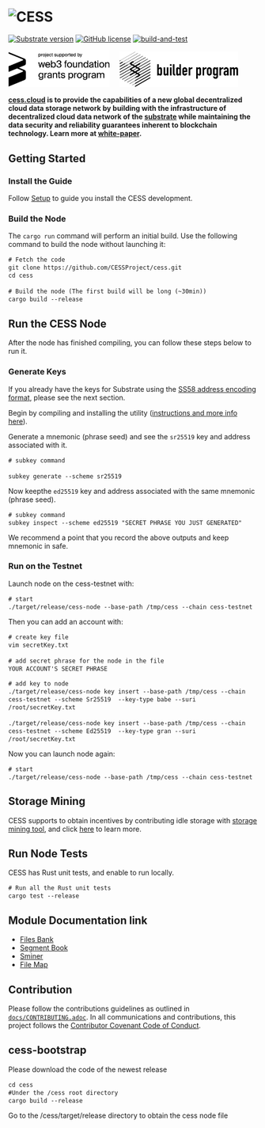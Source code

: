 # ![CESS](https://raw.githubusercontent.com/Cumulus2021/W3F-illustration/main/banner5.png)

[![Substrate version](https://img.shields.io/badge/Substrate-3.0.0-blue?logo=Parity%20Substrate)](https://substrate.dev/) [![GitHub license](https://img.shields.io/badge/license-GPL3%2FApache2-blue)](#LICENSE)
[![build-and-test](https://github.com/CESSProject/cess/actions/workflows/build-and-test.yml/badge.svg)](https://github.com/CESSProject/cess/actions/workflows/build-and-test.yml)


<a href='https://web3.foundation/'><img width='205' alt='web3f_grants_badge.png' src='https://github.com/heyworld88/gitskills/blob/main/web3f_grants_badge.png'></a>&nbsp;&nbsp;&nbsp;&nbsp;&nbsp;<a href='https://builders.parity.io/'><img width='240' src='https://github.com/heyworld88/gitskills/blob/main/sbp_grants_badge.png'></a>

  
**[cess.cloud](http://cess.cloud/) is to provide the capabilities of a new global decentralized cloud data storage network by building with the infrastructure of decentralized cloud data network of the [substrate](https://substrate.dev/) while maintaining the data security and reliability guarantees inherent to blockchain technology. Learn more at [white-paper](https://github.com/CESSProject/Whitepaper).** 

## Getting Started



### Install the Guide

Follow [Setup](https://github.com/CESSProject/cess/tree/main/docs/setup.md) to guide you install the CESS development.

### Build the Node

The `cargo run` command will perform an initial build. Use the following command to build the node without launching it:

```
# Fetch the code
git clone https://github.com/CESSProject/cess.git
cd cess

# Build the node (The first build will be long (~30min))
cargo build --release
```


## Run the CESS Node


After the node has finished compiling, you can follow these steps below to run it. 

### Generate Keys

If you already have the keys for Substrate using the [SS58 address encoding format](https://docs.substrate.io/v3/advanced/ss58/), please see the next section.

Begin by compiling and installing the utility ([instructions and more info here](https://substrate.dev/docs/en/knowledgebase/integrate/subkey)). 

Generate a mnemonic (phrase seed) and see the `sr25519` key and address associated with it.

```
# subkey command

subkey generate --scheme sr25519
```

Now keepthe `ed25519` key and address associated with the same mnemonic (phrase seed).

```
# subkey command
subkey inspect --scheme ed25519 "SECRET PHRASE YOU JUST GENERATED"
```

We recommend a point that you record the above outputs and keep mnemonic in safe.

### Run on the Testnet

Launch node on the cess-testnet with:

```
# start
./target/release/cess-node --base-path /tmp/cess --chain cess-testnet
```

Then you can add an account with:

```
# create key file
vim secretKey.txt

# add secret phrase for the node in the file
YOUR ACCOUNT'S SECRET PHRASE
```

```
# add key to node
./target/release/cess-node key insert --base-path /tmp/cess --chain cess-testnet --scheme Sr25519  --key-type babe --suri /root/secretKey.txt

./target/release/cess-node key insert --base-path /tmp/cess --chain cess-testnet --scheme Ed25519  --key-type gran --suri /root/secretKey.txt
```

Now you can launch node again:

```
# start
./target/release/cess-node --base-path /tmp/cess --chain cess-testnet
```

## Storage Mining

CESS supports to obtain incentives by contributing idle storage with [storage mining tool](https://github.com/CESSProject/storage-mining-tool), and click [here](https://github.com/CESSProject/cess/tree/main/docs/designs-of-storage-mining.md) to learn more.

## Run Node Tests


CESS has Rust unit tests, and enable to run locally.

```
# Run all the Rust unit tests
cargo test --release
```

## Module Documentation link


* [Files Bank](https://github.com/CESSProject/cess/tree/main/c-pallets/file-bank)
* [Segment Book](https://github.com/CESSProject/cess/tree/main/c-pallets/segment-book)
* [Sminer](https://github.com/CESSProject/cess/tree/main/c-pallets/sminer)
* [File Map](https://github.com/CESSProject/cess/tree/main/c-pallets/file-map)

## Contribution

Please follow the contributions guidelines as outlined in [`docs/CONTRIBUTING.adoc`](https://github.com/CESSProject/cess/tree/main/docs/CONTRIBUTING.adoc). In all communications and contributions, this project follows the [Contributor Covenant Code of Conduct](https://github.com/paritytech/substrate/blob/master/docs/CODE_OF_CONDUCT.md).

## cess-bootstrap

Please download the code of the newest release
```
cd cess
#Under the /cess root directory
cargo build --release
```
Go to the /cess/target/release directory to obtain the cess node file
